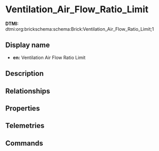 # Ventilation_Air_Flow_Ratio_Limit
**DTMI:** dtmi:org:brickschema:schema:Brick:Ventilation_Air_Flow_Ratio_Limit;1
## Display name
- **en:** Ventilation Air Flow Ratio Limit
## Description
## Relationships
## Properties
## Telemetries
## Commands
